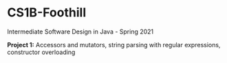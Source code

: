 # CS1B-Foothill
Intermediate Software Design in Java - Spring 2021

**Project 1:** Accessors and mutators, string parsing with regular expressions, constructor overloading
